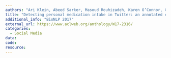 ```yaml
---
authors: "Ari Klein, Abeed Sarker, Masoud Rouhizadeh, Karen O’Connor, Graciela Gonzalez"
title: "Detecting personal medication intake in Twitter: an annotated corpus and baseline classification system"
additional_info: "BioNLP 2017"
external_url: https://www.aclweb.org/anthology/W17-2316/
categories:
  - Social Media
data:
code:
resource:
---
```

